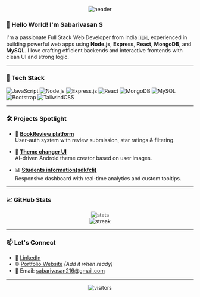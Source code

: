 <!-- Profile Banner (optional but eye-catching) -->
<p align="center">
<img src="https://capsule-render.vercel.app/api?type=waving&color=4e54c8,8f94fb&height=200&section=header&text=Sabarivasan%20S&fontSize=40&fontColor=ffffff" alt="header" />
</p>

### 👋 Hello World! I'm Sabarivasan S

I'm a passionate Full Stack Web Developer from India 🇮🇳, experienced in building powerful web apps using **Node.js**, **Express**, **React**, **MongoDB**, and **MySQL**. I love crafting efficient backends and interactive frontends with clean UI and strong logic.

---

### 🚀 Tech Stack
![JavaScript](https://img.shields.io/badge/-JavaScript-black?style=flat-square&logo=javascript)
![Node.js](https://img.shields.io/badge/-Node.js-black?style=flat-square&logo=node.js)
![Express.js](https://img.shields.io/badge/-Express.js-black?style=flat-square&logo=express)
![React](https://img.shields.io/badge/-React-black?style=flat-square&logo=react)
![MongoDB](https://img.shields.io/badge/-MongoDB-black?style=flat-square&logo=mongodb)
![MySQL](https://img.shields.io/badge/-MySQL-black?style=flat-square&logo=mysql)
![Bootstrap](https://img.shields.io/badge/-Bootstrap-black?style=flat-square&logo=bootstrap)
![TailwindCSS](https://img.shields.io/badge/-TailwindCSS-black?style=flat-square&logo=tailwind-css)

---

### 🛠️ Projects Spotlight

- 🚀 [**BookReview platform**](https://github.com/sabarivasan216/BookReviewPlatform)  
  User-auth system with review submission, star ratings & filtering.

- 🎨 [**Theme changer UI**](https://github.com/sabarivasan216/theme-changer)  
  AI-driven Android theme creator based on user images.

- 📊 [**Students information(sdk/cli)**](https://github.com/sabarivasan216/students_data)  
  Responsive dashboard with real-time analytics and custom tooltips.

---

### 📈 GitHub Stats

<p align="center">
  <img src="https://github-readme-stats.vercel.app/api?username=sabarivasan216&show_icons=true&theme=radical" alt="stats" />
  <br/>
  <img src="https://github-readme-streak-stats.herokuapp.com/?user=sabarivasan216&theme=radical" alt="streak" />
</p>

---

### 📫 Let's Connect

- 💼 [LinkedIn](https://www.linkedin.com/in/sabarivasan216/)
- 🌐 [Portfolio Website](#) *(Add it when ready)*
- 📧 Email: sabarivasan216@gmail.com

---

<p align="center">
  <img src="https://visitor-badge.laobi.icu/badge?page_id=sabarivasan216" alt="visitors"/>
</p>

